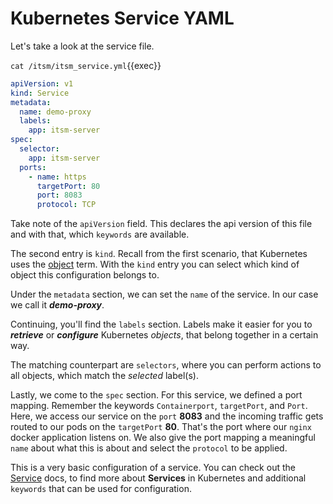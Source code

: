 # Kubernetes Service YAML

Let's take a look at the service file. 

`cat /itsm/itsm_service.yml`{{exec}}

```yaml
apiVersion: v1
kind: Service
metadata:
  name: demo-proxy
  labels:
    app: itsm-server
spec:
  selector:
    app: itsm-server
  ports:
    - name: https
      targetPort: 80
      port: 8083  
      protocol: TCP
```

Take note of the `apiVersion` field. This declares the api version of this file and with that, which `keywords` are available. 

The second entry is `kind`. Recall from the first scenario, that Kubernetes uses the [object](https://kubernetes.io/docs/concepts/overview/working-with-objects/kubernetes-objects/) term. With the `kind` entry you can select which kind of object this configuration belongs to.

Under the `metadata` section, we can set the `name` of the service. In our case we call it ***demo-proxy***.

Continuing, you'll find the `labels` section. Labels make it easier for you to ***retrieve*** or ***configure*** Kubernetes *objects*, that belong together in a certain way.

The matching counterpart are `selectors`, where you can perform actions to all objects, which match the *selected* label(s).

Lastly, we come to the `spec` section. For this service, we defined a port mapping. Remember the keywords `Containerport`, `targetPort`, and `Port`. Here, we access our service on the `port` **8083** and the incoming traffic gets routed to our pods on the `targetPort` **80**. That's the port where our `nginx` docker application listens on. We also give the port mapping a meaningful `name` about what this is about and select the `protocol` to be applied.


This is a very basic configuration of a service. You can check out the [Service](https://kubernetes.io/docs/concepts/services-networking/service/) docs, to find more about **Services** in Kubernetes and additional `keywords` that can be used for configuration.